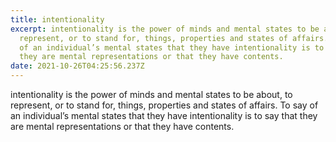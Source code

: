 ```yaml
---
title: intentionality
excerpt: intentionality is the power of minds and mental states to be about, to
  represent, or to stand for, things, properties and states of affairs. To say
  of an individual’s mental states that they have intentionality is to say that
  they are mental representations or that they have contents.
date: 2021-10-26T04:25:56.237Z
---
```

intentionality is the power of minds and mental states to be about, to represent, or to stand for, things, properties and states of affairs. To say of an individual’s mental states that they have intentionality is to say that they are mental representations or that they have contents.